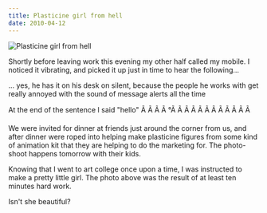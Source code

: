 ```yaml
---
title: Plasticine girl from hell
date: 2010-04-12
---
```


![Plasticine girl from hell](https://source.unsplash.com/cckf4TsHAuw/1600x900)

Shortly before leaving work this evening my other half called my mobile. I noticed it vibrating, and picked it up just in time to hear the following...

... yes, he has it on his desk on silent, because the people he works with get really annoyed with the sound of message alerts all the time

At the end of the sentence I said "hello" Ã Ã Ã Ã °Ã Ã Ã Ã Ã Ã Ã Ã Ã Ã Ã Ã 

We were invited for dinner at friends just around the corner from us, and after dinner were roped into helping make plasticine figures from some kind of animation kit that they are helping to do the marketing for. The photo-shoot happens tomorrow with their kids.

Knowing that I went to art college once upon a time, I was instructed to make a pretty little girl. The photo above was the result of at least ten minutes hard work.

Isn't she beautiful?